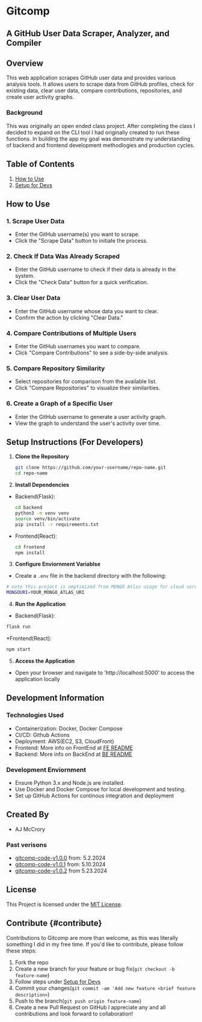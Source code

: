 # Gitcomp
## A GitHub User Data Scraper, Analyzer, and Compiler

## Overview

This web application scrapes GitHub user data and provides various analysis tools. It allows users to scrape data from GitHub profiles, check for existing data, clear user data, compare contributions, repositories, and create user activity graphs.

### Background

This was originally an open ended class project. After completing the class I decided to expand on the CLI tool I had originally created to run these functions. In building the app my goal was demonstrate my understanding of backend and frontend development methodlogies and production cycles.

## Table of Contents

1. [How to Use](#how-to-use)
2. [Setup for Devs](#setup-instructions-for-developers)


## How to Use

### 1. Scrape User Data
- Enter the GitHub username(s) you want to scrape.
- Click the "Scrape Data" button to initiate the process.

### 2. Check If Data Was Already Scraped
- Enter the GitHub username to check if their data is already in the system.
- Click the "Check Data" button for a quick verification.

### 3. Clear User Data
- Enter the GitHub username whose data you want to clear.
- Confirm the action by clicking "Clear Data."

### 4. Compare Contributions of Multiple Users
- Enter the GitHub usernames you want to compare.
- Click "Compare Contributions" to see a side-by-side analysis.

### 5. Compare Repository Similarity
- Select repositories for comparison from the available list.
- Click "Compare Repositories" to visualize their similarities.

### 6. Create a Graph of a Specific User
- Enter the GitHub username to generate a user activity graph.
- View the graph to understand the user's activity over time.

## Setup Instructions (For Developers)

1. **Clone the Repository**
   ```bash
   git clone https://github.com/your-username/repo-name.git
   cd repo-name
    ```

2. **Install Dependencies**
* Backend(Flask):
    ```bash
    cd backend
    python3 -m venv venv
    source venv/bin/activate
    pip install -r requirements.txt
    ```
* Frontend(React):
    ```bash
    cd frontend
    npm install
    ```

3. **Configure Enviornment Variablse**
* Create a `.env` file in the backend directory with the following:
```bash
# note this project is omptimized from MONGO Atlas usage for cloud services to work in production
MONGOURI=YOUR_MONGO_ATLAS_URI
```

4. **Run the Application**
* Backend(Flask):
```bash
flask run
```

*Frontend(React):
```bash
npm start
```

5. **Access the Application**
* Open your browser and navigate to 'http://localhost:5000' to access the application locally

## Development Information
### Technologies Used
* Containerization: Docker, Docker Compose
* CI/CD: Github Actions
* Deployment: AWS(EC2, S3, CloudFront)
* Frontend: More info on FrontEnd at [FE README](../frontend/READNE.md)
* Backend: More info on BackEnd at [BE README](../backend/README.md)

### Development Enviornment
* Ensure Python 3.x and Node.js are installed.
* Use Docker and Docker Compose for local development and testing.
* Set up GitHub Actions for continous integration and deployment

## Created By
* AJ McCrory
### Past verisons
* [gitcomp-code-v1.0.0](../../tree/app-version-1.0.0) from: 5.2.2024
* [gitcomp-code-v1.0.1](../../tree/app-version-1.0.1) from: 5.10.2024
* [gitcomp-code-v1.0.2](../../tree/app-version-1.0.2) from 5.23.2024

## License
This Project is licensed under the [MIT License](LICENSE).

## Contribute {#contribute}
Contributions to Gitcomp are more than welcome, as this was literally something I did in my free time. If you'd like to contribute, please follow these steps:
1. Fork the repo
2. Create a new branch for your feature or bug fix(`git checkout -b feature-name`)
3. Follow steps under [Setup for Devs](#setup-instructions-for-developers)
4. Commit your changes(`git commit -am 'Add new feature <brief feature description>`)
5. Push to the branch(`git push origin feature-name`)
6. Create a new Pull Request on GitHub
I appreciate any and all contributions and look forward to collaboration!